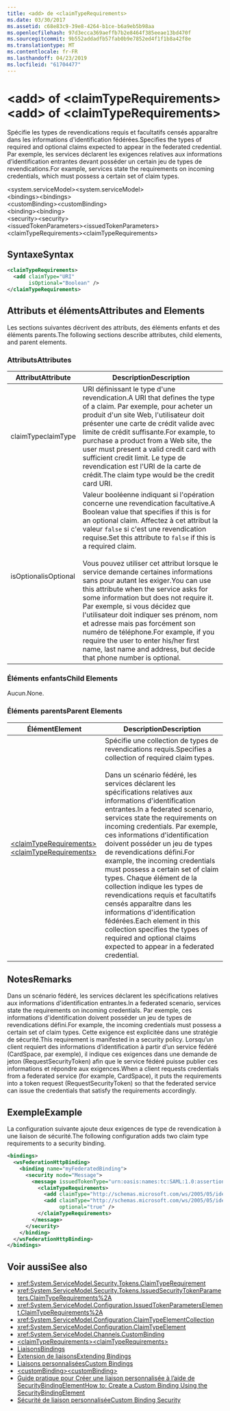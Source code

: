 ```yaml
---
title: <add> de <claimTypeRequirements>
ms.date: 03/30/2017
ms.assetid: c68e83c9-39e8-4264-b1ce-b6a9eb5b98aa
ms.openlocfilehash: 97d3ecca369aeffb7b2e8464f385eeae13bd470f
ms.sourcegitcommit: 9b552addadfb57fab0b9e7852ed4f1f1b8a42f8e
ms.translationtype: MT
ms.contentlocale: fr-FR
ms.lasthandoff: 04/23/2019
ms.locfileid: "61704477"
---
```

# <a name="add-of-claimtyperequirements"></a><span data-ttu-id="c4037-102">\<add> of \<claimTypeRequirements></span><span class="sxs-lookup"><span data-stu-id="c4037-102">\<add> of \<claimTypeRequirements></span></span>
<span data-ttu-id="c4037-103">Spécifie les types de revendications requis et facultatifs censés apparaître dans les informations d'identification fédérées.</span><span class="sxs-lookup"><span data-stu-id="c4037-103">Specifies the types of required and optional claims expected to appear in the federated credential.</span></span> <span data-ttu-id="c4037-104">Par exemple, les services déclarent les exigences relatives aux informations d’identification entrantes devant posséder un certain jeu de types de revendications.</span><span class="sxs-lookup"><span data-stu-id="c4037-104">For example, services state the requirements on incoming credentials, which must possess a certain set of claim types.</span></span>  
  
 <span data-ttu-id="c4037-105">\<system.serviceModel></span><span class="sxs-lookup"><span data-stu-id="c4037-105">\<system.serviceModel></span></span>  
<span data-ttu-id="c4037-106">\<bindings></span><span class="sxs-lookup"><span data-stu-id="c4037-106">\<bindings></span></span>  
<span data-ttu-id="c4037-107">\<customBinding></span><span class="sxs-lookup"><span data-stu-id="c4037-107">\<customBinding></span></span>  
<span data-ttu-id="c4037-108">\<binding></span><span class="sxs-lookup"><span data-stu-id="c4037-108">\<binding></span></span>  
<span data-ttu-id="c4037-109">\<security></span><span class="sxs-lookup"><span data-stu-id="c4037-109">\<security></span></span>  
<span data-ttu-id="c4037-110">\<issuedTokenParameters></span><span class="sxs-lookup"><span data-stu-id="c4037-110">\<issuedTokenParameters></span></span>  
<span data-ttu-id="c4037-111">\<claimTypeRequirements></span><span class="sxs-lookup"><span data-stu-id="c4037-111">\<claimTypeRequirements></span></span>  
  
## <a name="syntax"></a><span data-ttu-id="c4037-112">Syntaxe</span><span class="sxs-lookup"><span data-stu-id="c4037-112">Syntax</span></span>  
  
```xml  
<claimTypeRequirements>
  <add claimType="URI"
       isOptional="Boolean" />
</claimTypeRequirements>
```  
  
## <a name="attributes-and-elements"></a><span data-ttu-id="c4037-113">Attributs et éléments</span><span class="sxs-lookup"><span data-stu-id="c4037-113">Attributes and Elements</span></span>  
 <span data-ttu-id="c4037-114">Les sections suivantes décrivent des attributs, des éléments enfants et des éléments parents.</span><span class="sxs-lookup"><span data-stu-id="c4037-114">The following sections describe attributes, child elements, and parent elements.</span></span>  
  
### <a name="attributes"></a><span data-ttu-id="c4037-115">Attributs</span><span class="sxs-lookup"><span data-stu-id="c4037-115">Attributes</span></span>  
  
|<span data-ttu-id="c4037-116">Attribut</span><span class="sxs-lookup"><span data-stu-id="c4037-116">Attribute</span></span>|<span data-ttu-id="c4037-117">Description</span><span class="sxs-lookup"><span data-stu-id="c4037-117">Description</span></span>|  
|---------------|-----------------|  
|<span data-ttu-id="c4037-118">claimType</span><span class="sxs-lookup"><span data-stu-id="c4037-118">claimType</span></span>|<span data-ttu-id="c4037-119">URI définissant le type d'une revendication.</span><span class="sxs-lookup"><span data-stu-id="c4037-119">A URI that defines the type of a claim.</span></span> <span data-ttu-id="c4037-120">Par exemple, pour acheter un produit d'un site Web, l'utilisateur doit présenter une carte de crédit valide avec limite de crédit suffisante.</span><span class="sxs-lookup"><span data-stu-id="c4037-120">For example, to purchase a product from a Web site, the user must present a valid credit card with sufficient credit limit.</span></span> <span data-ttu-id="c4037-121">Le type de revendication est l'URI de la carte de crédit.</span><span class="sxs-lookup"><span data-stu-id="c4037-121">The claim type would be the credit card URI.</span></span>|  
|<span data-ttu-id="c4037-122">isOptional</span><span class="sxs-lookup"><span data-stu-id="c4037-122">isOptional</span></span>|<span data-ttu-id="c4037-123">Valeur booléenne indiquant si l'opération concerne une revendication facultative.</span><span class="sxs-lookup"><span data-stu-id="c4037-123">A Boolean value that specifies if this is for an optional claim.</span></span> <span data-ttu-id="c4037-124">Affectez à cet attribut la valeur `false` si c'est une revendication requise.</span><span class="sxs-lookup"><span data-stu-id="c4037-124">Set this attribute to `false` if this is a required claim.</span></span><br /><br /> <span data-ttu-id="c4037-125">Vous pouvez utiliser cet attribut lorsque le service demande certaines informations sans pour autant les exiger.</span><span class="sxs-lookup"><span data-stu-id="c4037-125">You can use this attribute when the service asks for some information but does not require it.</span></span> <span data-ttu-id="c4037-126">Par exemple, si vous décidez que l'utilisateur doit indiquer ses prénom, nom et adresse mais pas forcément son numéro de téléphone.</span><span class="sxs-lookup"><span data-stu-id="c4037-126">For example, if you require the user to enter his/her first name, last name and address, but decide that phone number is optional.</span></span>|  
  
### <a name="child-elements"></a><span data-ttu-id="c4037-127">Éléments enfants</span><span class="sxs-lookup"><span data-stu-id="c4037-127">Child Elements</span></span>  
 <span data-ttu-id="c4037-128">Aucun.</span><span class="sxs-lookup"><span data-stu-id="c4037-128">None.</span></span>  
  
### <a name="parent-elements"></a><span data-ttu-id="c4037-129">Éléments parents</span><span class="sxs-lookup"><span data-stu-id="c4037-129">Parent Elements</span></span>  
  
|<span data-ttu-id="c4037-130">Élément</span><span class="sxs-lookup"><span data-stu-id="c4037-130">Element</span></span>|<span data-ttu-id="c4037-131">Description</span><span class="sxs-lookup"><span data-stu-id="c4037-131">Description</span></span>|  
|-------------|-----------------|  
|[<span data-ttu-id="c4037-132">\<claimTypeRequirements></span><span class="sxs-lookup"><span data-stu-id="c4037-132">\<claimTypeRequirements></span></span>](../../../../../docs/framework/configure-apps/file-schema/wcf/claimtyperequirements-element.md)|<span data-ttu-id="c4037-133">Spécifie une collection de types de revendications requis.</span><span class="sxs-lookup"><span data-stu-id="c4037-133">Specifies a collection of required claim types.</span></span><br /><br /> <span data-ttu-id="c4037-134">Dans un scénario fédéré, les services déclarent les spécifications relatives aux informations d'identification entrantes.</span><span class="sxs-lookup"><span data-stu-id="c4037-134">In a federated scenario, services state the requirements on incoming credentials.</span></span> <span data-ttu-id="c4037-135">Par exemple, ces informations d'identification doivent posséder un jeu de types de revendications défini.</span><span class="sxs-lookup"><span data-stu-id="c4037-135">For example, the incoming credentials must possess a certain set of claim types.</span></span> <span data-ttu-id="c4037-136">Chaque élément de la collection indique les types de revendications requis et facultatifs censés apparaître dans les informations d'identification fédérées.</span><span class="sxs-lookup"><span data-stu-id="c4037-136">Each element in this collection specifies the types of required and optional claims expected to appear in a federated credential.</span></span>|  
  
## <a name="remarks"></a><span data-ttu-id="c4037-137">Notes</span><span class="sxs-lookup"><span data-stu-id="c4037-137">Remarks</span></span>  
 <span data-ttu-id="c4037-138">Dans un scénario fédéré, les services déclarent les spécifications relatives aux informations d'identification entrantes.</span><span class="sxs-lookup"><span data-stu-id="c4037-138">In a federated scenario, services state the requirements on incoming credentials.</span></span> <span data-ttu-id="c4037-139">Par exemple, ces informations d'identification doivent posséder un jeu de types de revendications défini.</span><span class="sxs-lookup"><span data-stu-id="c4037-139">For example, the incoming credentials must possess a certain set of claim types.</span></span> <span data-ttu-id="c4037-140">Cette exigence est explicitée dans une stratégie de sécurité.</span><span class="sxs-lookup"><span data-stu-id="c4037-140">This requirement is manifested in a security policy.</span></span> <span data-ttu-id="c4037-141">Lorsqu’un client requiert des informations d’identification à partir d’un service fédéré (CardSpace, par exemple), il indique ces exigences dans une demande de jeton (RequestSecurityToken) afin que le service fédéré puisse publier ces informations et répondre aux exigences.</span><span class="sxs-lookup"><span data-stu-id="c4037-141">When a client requests credentials from a federated service (for example, CardSpace), it puts the requirements into a token request (RequestSecurityToken) so that the federated service can issue the credentials that satisfy the requirements accordingly.</span></span>  
  
## <a name="example"></a><span data-ttu-id="c4037-142">Exemple</span><span class="sxs-lookup"><span data-stu-id="c4037-142">Example</span></span>  
 <span data-ttu-id="c4037-143">La configuration suivante ajoute deux exigences de type de revendication à une liaison de sécurité.</span><span class="sxs-lookup"><span data-stu-id="c4037-143">The following configuration adds two claim type requirements to a security binding.</span></span>  
  
```xml  
<bindings>
  <wsFederationHttpBinding>
    <binding name="myFederatedBinding">
      <security mode="Message">
        <message issuedTokenType="urn:oasis:names:tc:SAML:1.0:assertion">
          <claimTypeRequirements>
            <add claimType="http://schemas.microsoft.com/ws/2005/05/identity/claims/EmailAddress" />
            <add claimType="http://schemas.microsoft.com/ws/2005/05/identity/claims/UserName"
                 optional="true" />
          </claimTypeRequirements>
        </message>
      </security>
    </binding>
  </wsFederationHttpBinding>
</bindings>
```  
  
## <a name="see-also"></a><span data-ttu-id="c4037-144">Voir aussi</span><span class="sxs-lookup"><span data-stu-id="c4037-144">See also</span></span>

- <xref:System.ServiceModel.Security.Tokens.ClaimTypeRequirement>
- <xref:System.ServiceModel.Security.Tokens.IssuedSecurityTokenParameters.ClaimTypeRequirements%2A>
- <xref:System.ServiceModel.Configuration.IssuedTokenParametersElement.ClaimTypeRequirements%2A>
- <xref:System.ServiceModel.Configuration.ClaimTypeElementCollection>
- <xref:System.ServiceModel.Configuration.ClaimTypeElement>
- <xref:System.ServiceModel.Channels.CustomBinding>
- [<span data-ttu-id="c4037-145">\<claimTypeRequirements></span><span class="sxs-lookup"><span data-stu-id="c4037-145">\<claimTypeRequirements></span></span>](../../../../../docs/framework/configure-apps/file-schema/wcf/claimtyperequirements-element.md)
- [<span data-ttu-id="c4037-146">Liaisons</span><span class="sxs-lookup"><span data-stu-id="c4037-146">Bindings</span></span>](../../../../../docs/framework/wcf/bindings.md)
- [<span data-ttu-id="c4037-147">Extension de liaisons</span><span class="sxs-lookup"><span data-stu-id="c4037-147">Extending Bindings</span></span>](../../../../../docs/framework/wcf/extending/extending-bindings.md)
- [<span data-ttu-id="c4037-148">Liaisons personnalisées</span><span class="sxs-lookup"><span data-stu-id="c4037-148">Custom Bindings</span></span>](../../../../../docs/framework/wcf/extending/custom-bindings.md)
- [<span data-ttu-id="c4037-149">\<customBinding></span><span class="sxs-lookup"><span data-stu-id="c4037-149">\<customBinding></span></span>](../../../../../docs/framework/configure-apps/file-schema/wcf/custombinding.md)
- [<span data-ttu-id="c4037-150">Guide pratique pour Créer une liaison personnalisée à l’aide de SecurityBindingElement</span><span class="sxs-lookup"><span data-stu-id="c4037-150">How to: Create a Custom Binding Using the SecurityBindingElement</span></span>](../../../../../docs/framework/wcf/feature-details/how-to-create-a-custom-binding-using-the-securitybindingelement.md)
- [<span data-ttu-id="c4037-151">Sécurité de liaison personnalisée</span><span class="sxs-lookup"><span data-stu-id="c4037-151">Custom Binding Security</span></span>](../../../../../docs/framework/wcf/samples/custom-binding-security.md)
